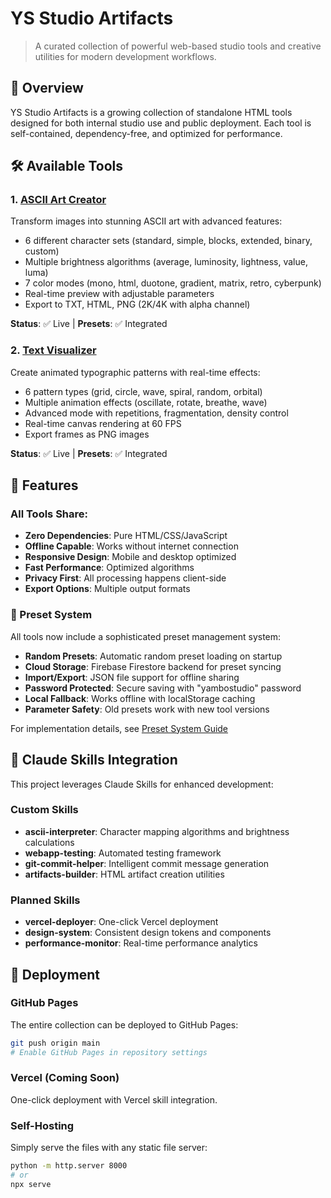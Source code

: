 # YS Studio Artifacts

> A curated collection of powerful web-based studio tools and creative utilities for modern development workflows.

## 🚀 Overview

YS Studio Artifacts is a growing collection of standalone HTML tools designed for both internal studio use and public deployment. Each tool is self-contained, dependency-free, and optimized for performance.

## 🛠️ Available Tools

### 1. [ASCII Art Creator](tools/ascii-creator/index_v3.html)
Transform images into stunning ASCII art with advanced features:
- 6 different character sets (standard, simple, blocks, extended, binary, custom)
- Multiple brightness algorithms (average, luminosity, lightness, value, luma)
- 7 color modes (mono, html, duotone, gradient, matrix, retro, cyberpunk)
- Real-time preview with adjustable parameters
- Export to TXT, HTML, PNG (2K/4K with alpha channel)

**Status**: ✅ Live | **Presets**: ✅ Integrated

### 2. [Text Visualizer](tools/text-visualizer/)
Create animated typographic patterns with real-time effects:
- 6 pattern types (grid, circle, wave, spiral, random, orbital)
- Multiple animation effects (oscillate, rotate, breathe, wave)
- Advanced mode with repetitions, fragmentation, density control
- Real-time canvas rendering at 60 FPS
- Export frames as PNG images

**Status**: ✅ Live | **Presets**: ✅ Integrated


## 🎯 Features

### All Tools Share:
- **Zero Dependencies**: Pure HTML/CSS/JavaScript
- **Offline Capable**: Works without internet connection
- **Responsive Design**: Mobile and desktop optimized
- **Fast Performance**: Optimized algorithms
- **Privacy First**: All processing happens client-side
- **Export Options**: Multiple output formats

### 🎨 Preset System
All tools now include a sophisticated preset management system:
- **Random Presets**: Automatic random preset loading on startup
- **Cloud Storage**: Firebase Firestore backend for preset syncing
- **Import/Export**: JSON file support for offline sharing
- **Password Protected**: Secure saving with "yambostudio" password
- **Local Fallback**: Works offline with localStorage caching
- **Parameter Safety**: Old presets work with new tool versions

For implementation details, see [Preset System Guide](docs/PRESET_SYSTEM_GUIDE.md)


## 🤖 Claude Skills Integration

This project leverages Claude Skills for enhanced development:

### Custom Skills
- **ascii-interpreter**: Character mapping algorithms and brightness calculations
- **webapp-testing**: Automated testing framework
- **git-commit-helper**: Intelligent commit message generation
- **artifacts-builder**: HTML artifact creation utilities

### Planned Skills
- **vercel-deployer**: One-click Vercel deployment
- **design-system**: Consistent design tokens and components
- **performance-monitor**: Real-time performance analytics

## 🚀 Deployment

### GitHub Pages
The entire collection can be deployed to GitHub Pages:
```bash
git push origin main
# Enable GitHub Pages in repository settings
```

### Vercel (Coming Soon)
One-click deployment with Vercel skill integration.

### Self-Hosting
Simply serve the files with any static file server:
```bash
python -m http.server 8000
# or
npx serve
```